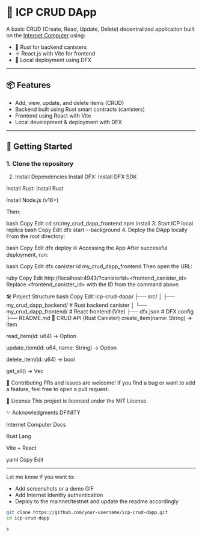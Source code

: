 # 🧠 ICP CRUD DApp

A basic CRUD (Create, Read, Update, Delete) decentralized application built on the [Internet Computer](https://internetcomputer.org) using:

- 🦀 Rust for backend canisters
- ⚛️ React.js with Vite for frontend
- 🧪 Local deployment using DFX

---

## 📦 Features

- Add, view, update, and delete items (CRUD)
- Backend built using Rust smart contracts (canisters)
- Frontend using React with Vite
- Local development & deployment with DFX

---

## 🚀 Getting Started

### 1. Clone the repository

2. Install Dependencies
Install DFX: Install DFX SDK

Install Rust: Install Rust

Install Node.js (v16+)

Then:

bash
Copy
Edit
cd src/my_crud_dapp_frontend
npm install
3. Start ICP local replica
bash
Copy
Edit
dfx start --background
4. Deploy the DApp locally
From the root directory:

bash
Copy
Edit
dfx deploy
🌐 Accessing the App
After successful deployment, run:

bash
Copy
Edit
dfx canister id my_crud_dapp_frontend
Then open the URL:

ruby
Copy
Edit
http://localhost:4943/?canisterId=<frontend_canister_id>
Replace <frontend_canister_id> with the ID from the command above.

🛠 Project Structure
bash
Copy
Edit
icp-crud-dapp/
├── src/
│   ├── my_crud_dapp_backend/     # Rust backend canister
│   └── my_crud_dapp_frontend/    # React frontend (Vite)
├── dfx.json                      # DFX config
├── README.md
📄 CRUD API (Rust Canister)
create_item(name: String) -> Item

read_item(id: u64) -> Option<Item>

update_item(id: u64, name: String) -> Option<Item>

delete_item(id: u64) -> bool

get_all() -> Vec<Item>

🤝 Contributing
PRs and issues are welcome! If you find a bug or want to add a feature, feel free to open a pull request.

📜 License
This project is licensed under the MIT License.

✨ Acknowledgments
DFINITY

Internet Computer Docs

Rust Lang

Vite + React

yaml
Copy
Edit

---

Let me know if you want to:
- Add screenshots or a demo GIF
- Add Internet Identity authentication
- Deploy to the mainnet/testnet and update the readme accordingly
```bash
git clone https://github.com/your-username/icp-crud-dapp.git
cd icp-crud-dapp

s
